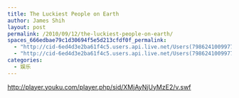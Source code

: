 ```yaml
---
title: The Luckiest People on Earth
author: James Shih
layout: post
permalink: /2010/09/12/the-luckiest-people-on-earth/
spaces_666edbae79c1d30694f5e5d213cfdf0f_permalink:
  - "http://cid-6ed4d3e2ba61f4c5.users.api.live.net/Users(7986241009977783493)/Blogs('6ED4D3E2BA61F4C5!102')/Entries('6ED4D3E2BA61F4C5!1334')?authkey=72j5ZQnBJYQ%24"
  - "http://cid-6ed4d3e2ba61f4c5.users.api.live.net/Users(7986241009977783493)/Blogs('6ED4D3E2BA61F4C5!102')/Entries('6ED4D3E2BA61F4C5!1334')?authkey=72j5ZQnBJYQ%24"
categories:
  - 娱乐
---
```

<div id="msgcns!6ED4D3E2BA61F4C5!1334" class="bvMsg">
  <a href="http://player.youku.com/player.php/sid/XMjAyNjUyMzE2/v.swf">http://player.youku.com/player.php/sid/XMjAyNjUyMzE2/v.swf</a></p> <div>
  </div>
</div>